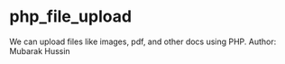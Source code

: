 # php_file_upload
  We can upload files like images, pdf, and other docs using PHP.
  Author: Mubarak Hussin


